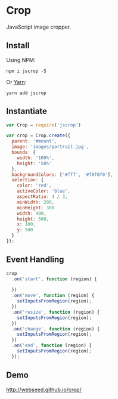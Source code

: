 # Crop

JavaScript image cropper.

## Install

Using NPM:
```
npm i jscrop -S
```

Or [Yarn](https://yarnpkg.com):
```
yarn add jscrop
```

## Instantiate

```js
var Crop = require('jscrop')

var crop = Crop.create({
  parent: '#mount',
  image: 'images/portrait.jpg',
  bounds: {
    width: '100%',
    height: '50%'
  },
  backgroundColors: ['#fff', '#f0f0f0'],
  selection: {
    color: 'red',
    activeColor: 'blue',
    aspectRatio: 4 / 3,
    minWidth: 200,
    minHeight: 300
    width: 400,
    height: 500,
    x: 100,
    y: 500
  }
});
```

## Event Handling

```js
crop
  .on('start', function (region) {
    
  })
  .on('move', function (region) {
    setInputsFromRegion(region);
  })
  .on('resize', function (region) {
    setInputsFromRegion(region);
  })
  .on('change', function (region) {
    setInputsFromRegion(region);
  })
  .on('end', function (region) {
    setInputsFromRegion(region);
  });
```

## Demo

http://webseed.github.io/crop/

